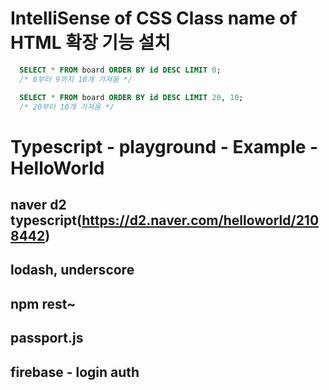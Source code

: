 # IntelliSense of CSS Class name of HTML 확장 기능 설치

```sql
  SELECT * FROM board ORDER BY id DESC LIMIT 0; 
  /* 0부터 9까지 10개 가져옴 */

  SELECT * FROM board ORDER BY id DESC LIMIT 20, 10;
  /* 20부터 10개 가져옴 */ 
```


# Typescript - playground - Example - HelloWorld
## naver d2 typescript(https://d2.naver.com/helloworld/2108442)

## lodash, underscore
## npm rest~
## passport.js
## firebase - login auth
